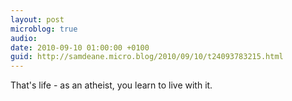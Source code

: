 ```yaml
---
layout: post
microblog: true
audio: 
date: 2010-09-10 01:00:00 +0100
guid: http://samdeane.micro.blog/2010/09/10/t24093783215.html
---
```

That's life - as an atheist, you learn to live with it.
